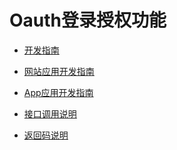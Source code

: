# Oauth登录授权功能

* [开发指南](/guide/guide)

* [网站应用开发指南](/web/web)

* [App应用开发指南](/app/app)

* [接口调用说明](/api/api)

* [返回码说明](/code/code)

<!--* [腾讯视频指南](/tenVideo/tenVideo) -->

<!--* [奇遇接入指南](/qiyu/qiyu.md) -->